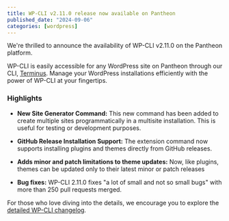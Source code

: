 ```yaml
---
title: WP-CLI v2.11.0 release now available on Pantheon
published_date: "2024-09-06"
categories: [wordpress]
---
```


We're thrilled to announce the availability of WP-CLI v2.11.0 on the Pantheon platform.

WP-CLI is easily accessible for any WordPress site on Pantheon through our CLI, [Terminus](/terminus). Manage your WordPress installations efficiently with the power of WP-CLI at your fingertips.

<h3>Highlights</h3>

* **New Site Generator Command:**
This new command has been added to create multiple sites programmatically in a multisite installation. This is useful for testing or development purposes.

* **GitHub Release Installation Support:**
The extension command now supports installing plugins and themes directly from GitHub releases.

* **Adds minor and patch limitations to theme updates:**
Now, like plugins, themes can be updated only to their latest minor or patch releases
* **Bug fixes:**
WP-CLI 2.11.0 fixes "a lot of small and not so small bugs" with more than 250 pull requests merged.

For those who love diving into the details, we encourage you to explore the [detailed WP-CLI changelog](https://make.wordpress.org/cli/2024/08/08/wp-cli-v2-11-0-release-notes).
